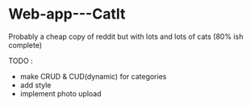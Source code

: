 # Web-app---CatIt
Probably a cheap copy of reddit but with lots and lots of cats (80% ish complete)

TODO : 
- make CRUD & CUD(dynamic) for categories
- add style
- implement photo upload 
